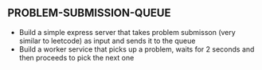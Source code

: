 ## PROBLEM-SUBMISSION-QUEUE
* Build a simple express server that takes problem submisson (very similar to leetcode)
as input and sends it to the queue
* Build a worker service that picks up a problem, waits for 2 seconds and then proceeds to pick
   the next one
